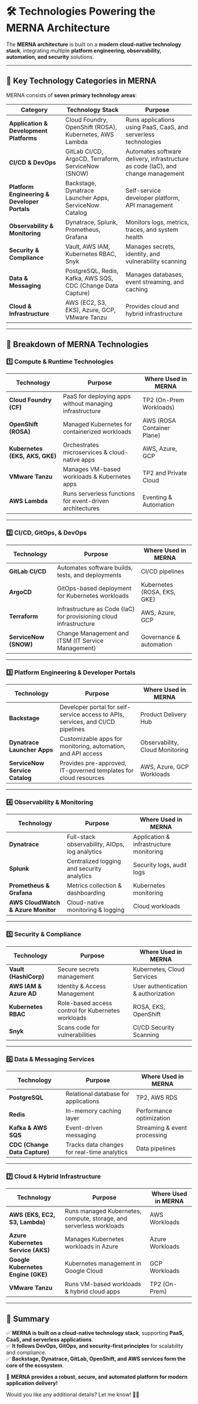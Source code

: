 # **🛠 Technologies Powering the MERNA Architecture**  

The **MERNA architecture** is built on a **modern cloud-native technology stack**, integrating multiple **platform engineering, observability, automation, and security** solutions.

---  

## **📍 Key Technology Categories in MERNA**  

MERNA consists of **seven primary technology areas**:

| **Category** | **Technology Stack** | **Purpose** |
|-------------|----------------------|-------------|
| **Application & Development Platforms** | Cloud Foundry, OpenShift (ROSA), Kubernetes, AWS Lambda | Runs applications using PaaS, CaaS, and serverless technologies |
| **CI/CD & DevOps** | GitLab CI/CD, ArgoCD, Terraform, ServiceNow (SNOW) | Automates software delivery, infrastructure as code (IaC), and change management |
| **Platform Engineering & Developer Portals** | Backstage, Dynatrace Launcher Apps, ServiceNow Catalog | Self-service developer platform, API management |
| **Observability & Monitoring** | Dynatrace, Splunk, Prometheus, Grafana | Monitors logs, metrics, traces, and system health |
| **Security & Compliance** | Vault, AWS IAM, Kubernetes RBAC, Snyk | Manages secrets, identity, and vulnerability scanning |
| **Data & Messaging** | PostgreSQL, Redis, Kafka, AWS SQS, CDC (Change Data Capture) | Manages databases, event streaming, and caching |
| **Cloud & Infrastructure** | AWS (EC2, S3, EKS), Azure, GCP, VMware Tanzu | Provides cloud and hybrid infrastructure |

---  

## **📍 Breakdown of MERNA Technologies**  

### **1️⃣ Compute & Runtime Technologies**  

| **Technology** | **Purpose** | **Where Used in MERNA** |
|---------------|------------|--------------------------|
| **Cloud Foundry (CF)** | PaaS for deploying apps without managing infrastructure | TP2 (On-Prem Workloads) |
| **OpenShift (ROSA)** | Managed Kubernetes for containerized workloads | AWS (ROSA Container Plane) |
| **Kubernetes (EKS, AKS, GKE)** | Orchestrates microservices & cloud-native apps | AWS, Azure, GCP |
| **VMware Tanzu** | Manages VM-based workloads & Kubernetes apps | TP2 and Private Cloud |
| **AWS Lambda** | Runs serverless functions for event-driven architectures | Eventing & Automation |

---  

### **2️⃣ CI/CD, GitOps, & DevOps**  

| **Technology** | **Purpose** | **Where Used in MERNA** |
|---------------|------------|--------------------------|
| **GitLab CI/CD** | Automates software builds, tests, and deployments | CI/CD pipelines |
| **ArgoCD** | GitOps-based deployment for Kubernetes workloads | Kubernetes (ROSA, EKS, GKE) |
| **Terraform** | Infrastructure as Code (IaC) for provisioning cloud infrastructure | AWS, Azure, GCP |
| **ServiceNow (SNOW)** | Change Management and ITSM (IT Service Management) | Governance & automation |

---  

### **3️⃣ Platform Engineering & Developer Portals**  

| **Technology** | **Purpose** | **Where Used in MERNA** |
|---------------|------------|--------------------------|
| **Backstage** | Developer portal for self-service access to APIs, services, and CI/CD pipelines | Product Delivery Hub |
| **Dynatrace Launcher Apps** | Customizable apps for monitoring, automation, and API access | Observability, Cloud Monitoring |
| **ServiceNow Service Catalog** | Provides pre-approved, IT-governed templates for cloud resources | AWS, Azure, GCP Workloads |

---  

### **4️⃣ Observability & Monitoring**  

| **Technology** | **Purpose** | **Where Used in MERNA** |
|---------------|------------|--------------------------|
| **Dynatrace** | Full-stack observability, AIOps, log analytics | Application & infrastructure monitoring |
| **Splunk** | Centralized logging and security analytics | Security logs, audit logs |
| **Prometheus & Grafana** | Metrics collection & dashboarding | Kubernetes monitoring |
| **AWS CloudWatch & Azure Monitor** | Cloud-native monitoring & logging | Cloud workloads |

---  

### **5️⃣ Security & Compliance**  

| **Technology** | **Purpose** | **Where Used in MERNA** |
|---------------|------------|--------------------------|
| **Vault (HashiCorp)** | Secure secrets management | Kubernetes, Cloud Services |
| **AWS IAM & Azure AD** | Identity & Access Management | User authentication & authorization |
| **Kubernetes RBAC** | Role-based access control for Kubernetes workloads | ROSA, EKS, OpenShift |
| **Snyk** | Scans code for vulnerabilities | CI/CD Security Scanning |

---  

### **6️⃣ Data & Messaging Services**  

| **Technology** | **Purpose** | **Where Used in MERNA** |
|---------------|------------|--------------------------|
| **PostgreSQL** | Relational database for applications | TP2, AWS RDS |
| **Redis** | In-memory caching layer | Performance optimization |
| **Kafka & AWS SQS** | Event-driven messaging | Streaming & event processing |
| **CDC (Change Data Capture)** | Tracks data changes for real-time analytics | Data pipelines |

---  

### **7️⃣ Cloud & Hybrid Infrastructure**  

| **Technology** | **Purpose** | **Where Used in MERNA** |
|---------------|------------|--------------------------|
| **AWS (EKS, EC2, S3, Lambda)** | Runs managed Kubernetes, compute, storage, and serverless workloads | AWS Workloads |
| **Azure Kubernetes Service (AKS)** | Manages Kubernetes workloads in Azure | Azure Workloads |
| **Google Kubernetes Engine (GKE)** | Kubernetes management in Google Cloud | GCP Workloads |
| **VMware Tanzu** | Runs VM-based workloads & hybrid cloud apps | TP2 (On-Prem) |

---  

## **📍 Summary**  
✅ **MERNA is built on a cloud-native technology stack**, supporting **PaaS, CaaS, and serverless applications**.  
✅ **It follows DevOps, GitOps, and security-first principles** for scalability and compliance.  
✅ **Backstage, Dynatrace, GitLab, OpenShift, and AWS services form the core of the ecosystem**.  

🚀 **MERNA provides a robust, secure, and automated platform for modern application delivery!**  

Would you like any additional details? Let me know! 🚀📜  
